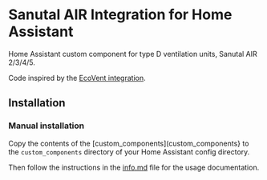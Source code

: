 # Sanutal AIR Integration for Home Assistant
Home Assistant custom component for type D ventilation units, Sanutal AIR 2/3/4/5.

Code inspired by the [EcoVent integration](https://github.com/aglehmann/home_assistant_ecovent).
## Installation
### Manual installation
Copy the contents of the [custom_components](custom_components} to the `custom_components` directory of your Home Assistant config directory.

Then follow the instructions in the [info.md](info.md) file for the usage documentation.